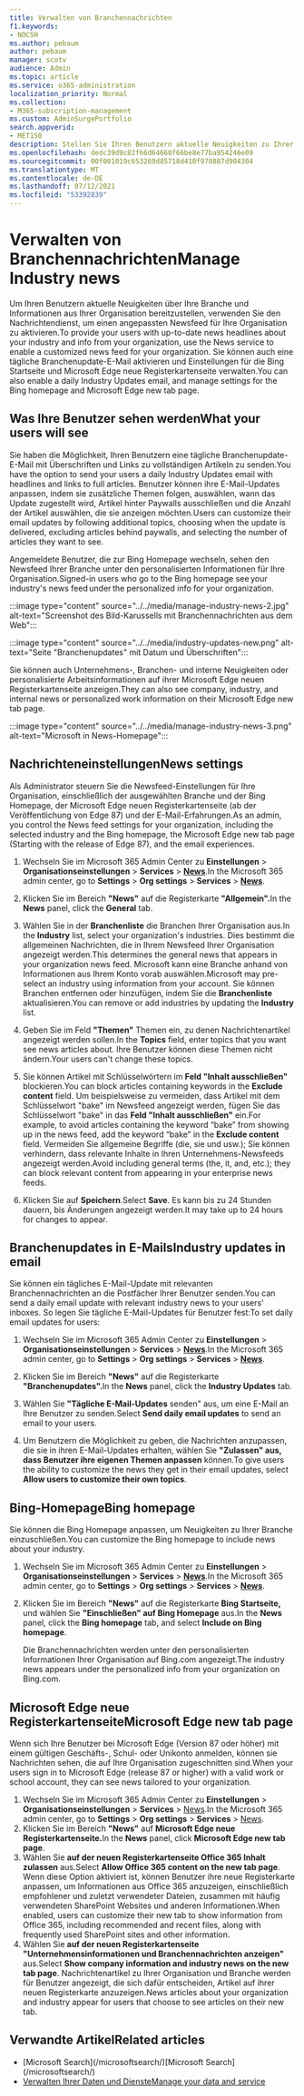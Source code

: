 ```yaml
---
title: Verwalten von Branchennachrichten
f1.keywords:
- NOCSH
ms.author: pebaum
author: pebaum
manager: scotv
audience: Admin
ms.topic: article
ms.service: o365-administration
localization_priority: Normal
ms.collection:
- M365-subscription-management
ms.custom: AdminSurgePortfolio
search.appverid:
- MET150
description: Stellen Sie Ihren Benutzern aktuelle Neuigkeiten zu Ihrer Branche und Informationen aus Ihrer Organisation zur Verfügung. Verwenden Sie den Nachrichtendienst, um einen angepassten Newsfeed für Ihre Organisation zu aktivieren.
ms.openlocfilehash: dedc39d9c82f66d64660f66be8e77ba954246e09
ms.sourcegitcommit: 00f001019c653269d85718d410f970887d904304
ms.translationtype: MT
ms.contentlocale: de-DE
ms.lasthandoff: 07/12/2021
ms.locfileid: "53392839"
---
```

# <a name="manage-industry-news"></a><span data-ttu-id="05db5-103">Verwalten von Branchennachrichten</span><span class="sxs-lookup"><span data-stu-id="05db5-103">Manage Industry news</span></span>

<span data-ttu-id="05db5-104">Um Ihren Benutzern aktuelle Neuigkeiten über Ihre Branche und Informationen aus Ihrer Organisation bereitzustellen, verwenden Sie den Nachrichtendienst, um einen angepassten Newsfeed für Ihre Organisation zu aktivieren.</span><span class="sxs-lookup"><span data-stu-id="05db5-104">To provide your users with up-to-date news headlines about your industry and info from your organization, use the News service to enable a customized news feed for your organization.</span></span> <span data-ttu-id="05db5-105">Sie können auch eine tägliche Branchenupdate-E-Mail aktivieren und Einstellungen für die Bing Startseite und Microsoft Edge neue Registerkartenseite verwalten.</span><span class="sxs-lookup"><span data-stu-id="05db5-105">You can also enable a daily Industry Updates email, and manage settings for the Bing homepage and Microsoft Edge new tab page.</span></span> 

## <a name="what-your-users-will-see"></a><span data-ttu-id="05db5-106">Was Ihre Benutzer sehen werden</span><span class="sxs-lookup"><span data-stu-id="05db5-106">What your users will see</span></span>

<span data-ttu-id="05db5-107">Sie haben die Möglichkeit, Ihren Benutzern eine tägliche Branchenupdate-E-Mail mit Überschriften und Links zu vollständigen Artikeln zu senden.</span><span class="sxs-lookup"><span data-stu-id="05db5-107">You have the option to send your users a daily Industry Updates email with headlines and links to full articles.</span></span> <span data-ttu-id="05db5-108">Benutzer können ihre E-Mail-Updates anpassen, indem sie zusätzliche Themen folgen, auswählen, wann das Update zugestellt wird, Artikel hinter Paywalls ausschließen und die Anzahl der Artikel auswählen, die sie anzeigen möchten.</span><span class="sxs-lookup"><span data-stu-id="05db5-108">Users can customize their email updates by following additional topics, choosing when the update is delivered, excluding articles behind paywalls, and selecting the number of articles they want to see.</span></span> 
 
<span data-ttu-id="05db5-109">Angemeldete Benutzer, die zur Bing Homepage wechseln, sehen den Newsfeed Ihrer Branche unter den personalisierten Informationen für Ihre Organisation.</span><span class="sxs-lookup"><span data-stu-id="05db5-109">Signed-in users who go to the Bing homepage see your industry's news feed under the personalized info for your organization.</span></span> 
 
:::image type="content" source="../../media/manage-industry-news-2.jpg" alt-text="Screenshot des Bild-Karussells mit Branchennachrichten aus dem Web":::

:::image type="content" source="../../media/industry-updates-new.png" alt-text="Seite &quot;Branchenupdates&quot; mit Datum und Überschriften":::

<span data-ttu-id="05db5-112">Sie können auch Unternehmens-, Branchen- und interne Neuigkeiten oder personalisierte Arbeitsinformationen auf ihrer Microsoft Edge neuen Registerkartenseite anzeigen.</span><span class="sxs-lookup"><span data-stu-id="05db5-112">They can also see company, industry, and internal news or personalized work information on their Microsoft Edge new tab page.</span></span> 

:::image type="content" source="../../media/manage-industry-news-3.png" alt-text="Microsoft in News-Homepage":::

## <a name="news-settings"></a><span data-ttu-id="05db5-114">Nachrichteneinstellungen</span><span class="sxs-lookup"><span data-stu-id="05db5-114">News settings</span></span>

<span data-ttu-id="05db5-115">Als Administrator steuern Sie die Newsfeed-Einstellungen für Ihre Organisation, einschließlich der ausgewählten Branche und der Bing Homepage, der Microsoft Edge neuen Registerkartenseite (ab der Veröffentlichung von Edge 87) und der E-Mail-Erfahrungen.</span><span class="sxs-lookup"><span data-stu-id="05db5-115">As an admin, you control the News feed settings for your organization, including the selected industry and the Bing homepage, the Microsoft Edge new tab page (Starting with the release of Edge 87), and the email experiences.</span></span> 

1. <span data-ttu-id="05db5-116">Wechseln Sie im Microsoft 365 Admin Center zu **Einstellungen**  >  **Organisationseinstellungen**  >  **Services**  >  [**News**](https://admin.microsoft.com/adminportal/home?#/Settings/Services/:/Settings/L1/BingNews).</span><span class="sxs-lookup"><span data-stu-id="05db5-116">In the Microsoft 365 admin center, go to **Settings** > **Org settings** > **Services** > [**News**](https://admin.microsoft.com/adminportal/home?#/Settings/Services/:/Settings/L1/BingNews).</span></span> 

1. <span data-ttu-id="05db5-117">Klicken Sie im Bereich **"News"** auf die Registerkarte **"Allgemein".**</span><span class="sxs-lookup"><span data-stu-id="05db5-117">In the **News** panel, click the **General** tab.</span></span>

1. <span data-ttu-id="05db5-118">Wählen Sie in der **Branchenliste** die Branchen Ihrer Organisation aus.</span><span class="sxs-lookup"><span data-stu-id="05db5-118">In the **Industry** list, select your organization's industries.</span></span> <span data-ttu-id="05db5-119">Dies bestimmt die allgemeinen Nachrichten, die in Ihrem Newsfeed Ihrer Organisation angezeigt werden.</span><span class="sxs-lookup"><span data-stu-id="05db5-119">This determines the general news that appears in your organization news feed.</span></span> <span data-ttu-id="05db5-120">Microsoft kann eine Branche anhand von Informationen aus Ihrem Konto vorab auswählen.</span><span class="sxs-lookup"><span data-stu-id="05db5-120">Microsoft may pre-select an industry using information from your account.</span></span> <span data-ttu-id="05db5-121">Sie können Branchen entfernen oder hinzufügen, indem Sie die **Branchenliste** aktualisieren.</span><span class="sxs-lookup"><span data-stu-id="05db5-121">You can remove or add industries by updating the **Industry** list.</span></span> 

1. <span data-ttu-id="05db5-122">Geben Sie im Feld **"Themen"** Themen ein, zu denen Nachrichtenartikel angezeigt werden sollen.</span><span class="sxs-lookup"><span data-stu-id="05db5-122">In the **Topics** field, enter topics that you want see news articles about.</span></span> <span data-ttu-id="05db5-123">Ihre Benutzer können diese Themen nicht ändern.</span><span class="sxs-lookup"><span data-stu-id="05db5-123">Your users can't change these topics.</span></span> 

1. <span data-ttu-id="05db5-124">Sie können Artikel mit Schlüsselwörtern im **Feld "Inhalt ausschließen"** blockieren.</span><span class="sxs-lookup"><span data-stu-id="05db5-124">You can block articles containing keywords in the **Exclude content** field.</span></span> <span data-ttu-id="05db5-125">Um beispielsweise zu vermeiden, dass Artikel mit dem Schlüsselwort "bake" im Newsfeed angezeigt werden, fügen Sie das Schlüsselwort "bake" in das **Feld "Inhalt ausschließen"** ein.</span><span class="sxs-lookup"><span data-stu-id="05db5-125">For example, to avoid articles containing the keyword “bake” from showing up in the news feed, add the keyword “bake” in the **Exclude content** field.</span></span> <span data-ttu-id="05db5-126">Vermeiden Sie allgemeine Begriffe (die, sie und usw.); Sie können verhindern, dass relevante Inhalte in Ihren Unternehmens-Newsfeeds angezeigt werden.</span><span class="sxs-lookup"><span data-stu-id="05db5-126">Avoid including general terms (the, it, and, etc.); they can block relevant content from appearing in your enterprise news feeds.</span></span> 

1. <span data-ttu-id="05db5-127">Klicken Sie auf **Speichern**.</span><span class="sxs-lookup"><span data-stu-id="05db5-127">Select **Save**.</span></span> <span data-ttu-id="05db5-128">Es kann bis zu 24 Stunden dauern, bis Änderungen angezeigt werden.</span><span class="sxs-lookup"><span data-stu-id="05db5-128">It may take up to 24 hours for changes to appear.</span></span> 

## <a name="industry-updates-in-email"></a><span data-ttu-id="05db5-129">Branchenupdates in E-Mails</span><span class="sxs-lookup"><span data-stu-id="05db5-129">Industry updates in email</span></span> 

<span data-ttu-id="05db5-130">Sie können ein tägliches E-Mail-Update mit relevanten Branchennachrichten an die Postfächer Ihrer Benutzer senden.</span><span class="sxs-lookup"><span data-stu-id="05db5-130">You can send a daily email update with relevant industry news to your users' inboxes.</span></span> <span data-ttu-id="05db5-131">So legen Sie tägliche E-Mail-Updates für Benutzer fest:</span><span class="sxs-lookup"><span data-stu-id="05db5-131">To set daily email updates for users:</span></span> 

1. <span data-ttu-id="05db5-132">Wechseln Sie im Microsoft 365 Admin Center zu **Einstellungen**  >  **Organisationseinstellungen**  >  **Services**  >  [**News**](https://admin.microsoft.com/adminportal/home?#/Settings/Services/:/Settings/L1/BingNews).</span><span class="sxs-lookup"><span data-stu-id="05db5-132">In the Microsoft 365 admin center, go to **Settings** > **Org settings** > **Services** > [**News**](https://admin.microsoft.com/adminportal/home?#/Settings/Services/:/Settings/L1/BingNews).</span></span> 

1. <span data-ttu-id="05db5-133">Klicken Sie im Bereich **"News"** auf die Registerkarte **"Branchenupdates".**</span><span class="sxs-lookup"><span data-stu-id="05db5-133">In the **News** panel, click the **Industry Updates** tab.</span></span> 

1. <span data-ttu-id="05db5-134">Wählen Sie **"Tägliche E-Mail-Updates** senden" aus, um eine E-Mail an Ihre Benutzer zu senden.</span><span class="sxs-lookup"><span data-stu-id="05db5-134">Select **Send daily email updates** to send an email to your users.</span></span> 

1. <span data-ttu-id="05db5-135">Um Benutzern die Möglichkeit zu geben, die Nachrichten anzupassen, die sie in ihren E-Mail-Updates erhalten, wählen Sie **"Zulassen" aus, dass Benutzer ihre eigenen Themen anpassen** können.</span><span class="sxs-lookup"><span data-stu-id="05db5-135">To give users the ability to customize the news they get in their email updates, select **Allow users to customize their own topics**.</span></span> 

## <a name="bing-homepage"></a><span data-ttu-id="05db5-136">Bing-Homepage</span><span class="sxs-lookup"><span data-stu-id="05db5-136">Bing homepage</span></span>

<span data-ttu-id="05db5-137">Sie können die Bing Homepage anpassen, um Neuigkeiten zu Ihrer Branche einzuschließen.</span><span class="sxs-lookup"><span data-stu-id="05db5-137">You can customize the Bing homepage to include news about your industry.</span></span> 

1. <span data-ttu-id="05db5-138">Wechseln Sie im Microsoft 365 Admin Center zu **Einstellungen**  >  **Organisationseinstellungen**  >  **Services**  >  [**News**](https://admin.microsoft.com/adminportal/home?#/Settings/Services/:/Settings/L1/BingNews).</span><span class="sxs-lookup"><span data-stu-id="05db5-138">In the Microsoft 365 admin center, go to **Settings** > **Org settings** > **Services** > [**News**](https://admin.microsoft.com/adminportal/home?#/Settings/Services/:/Settings/L1/BingNews).</span></span> 

1. <span data-ttu-id="05db5-139">Klicken Sie im Bereich **"News"** auf die Registerkarte **Bing Startseite,** und wählen Sie **"Einschließen" auf Bing Homepage** aus.</span><span class="sxs-lookup"><span data-stu-id="05db5-139">In the **News** panel, click the **Bing homepage** tab, and select **Include on Bing homepage**.</span></span> 

    <span data-ttu-id="05db5-140">Die Branchennachrichten werden unter den personalisierten Informationen Ihrer Organisation auf Bing.com angezeigt.</span><span class="sxs-lookup"><span data-stu-id="05db5-140">The industry news appears under the personalized info from your organization on Bing.com.</span></span> 

## <a name="microsoft-edge-new-tab-page"></a><span data-ttu-id="05db5-141">Microsoft Edge neue Registerkartenseite</span><span class="sxs-lookup"><span data-stu-id="05db5-141">Microsoft Edge new tab page</span></span> 
<span data-ttu-id="05db5-142">Wenn sich Ihre Benutzer bei Microsoft Edge (Version 87 oder höher) mit einem gültigen Geschäfts-, Schul- oder Unikonto anmelden, können sie Nachrichten sehen, die auf Ihre Organisation zugeschnitten sind.</span><span class="sxs-lookup"><span data-stu-id="05db5-142">When your users sign in to Microsoft Edge (release 87 or higher) with a valid work or school account, they can see news tailored to your organization.</span></span>

1. <span data-ttu-id="05db5-143">Wechseln Sie im Microsoft 365 Admin Center zu **Einstellungen**  >  **Organisationseinstellungen**  >  **Services**  >  [News](https://admin.microsoft.com/adminportal/home?#/Settings/Services/:/Settings/L1/BingNews).</span><span class="sxs-lookup"><span data-stu-id="05db5-143">In the Microsoft 365 admin center, go to **Settings** > **Org settings** > **Services** > [News](https://admin.microsoft.com/adminportal/home?#/Settings/Services/:/Settings/L1/BingNews).</span></span>
2. <span data-ttu-id="05db5-144">Klicken Sie im Bereich **"News"** auf **Microsoft Edge neue Registerkartenseite.**</span><span class="sxs-lookup"><span data-stu-id="05db5-144">In the **News** panel, click **Microsoft Edge new tab page**.</span></span>
3. <span data-ttu-id="05db5-145">Wählen Sie **auf der neuen Registerkartenseite Office 365 Inhalt zulassen** aus.</span><span class="sxs-lookup"><span data-stu-id="05db5-145">Select **Allow Office 365 content on the new tab page**.</span></span> <span data-ttu-id="05db5-146">Wenn diese Option aktiviert ist, können Benutzer ihre neue Registerkarte anpassen, um Informationen aus Office 365 anzuzeigen, einschließlich empfohlener und zuletzt verwendeter Dateien, zusammen mit häufig verwendeten SharePoint Websites und anderen Informationen.</span><span class="sxs-lookup"><span data-stu-id="05db5-146">When enabled, users can customize their new tab to show  information from Office 365, including recommended and recent files, along with frequently used SharePoint sites and other information.</span></span>
4. <span data-ttu-id="05db5-147">Wählen Sie **auf der neuen Registerkartenseite "Unternehmensinformationen und Branchennachrichten anzeigen"** aus.</span><span class="sxs-lookup"><span data-stu-id="05db5-147">Select **Show company information and industry news on the new tab page**.</span></span> <span data-ttu-id="05db5-148">Nachrichtenartikel zu Ihrer Organisation und Branche werden für Benutzer angezeigt, die sich dafür entscheiden, Artikel auf ihrer neuen Registerkarte anzuzeigen.</span><span class="sxs-lookup"><span data-stu-id="05db5-148">News articles about your organization and industry appear for users that choose to see articles on their new tab.</span></span>

## <a name="related-articles"></a><span data-ttu-id="05db5-149">Verwandte Artikel</span><span class="sxs-lookup"><span data-stu-id="05db5-149">Related articles</span></span>

- <span data-ttu-id="05db5-150">
  [Microsoft Search](/microsoftsearch/)</span><span class="sxs-lookup"><span data-stu-id="05db5-150">[Microsoft Search](/microsoftsearch/)</span></span>
- [<span data-ttu-id="05db5-151">Verwalten Ihrer Daten und Dienste</span><span class="sxs-lookup"><span data-stu-id="05db5-151">Manage your data and service</span></span>](./index.yml)